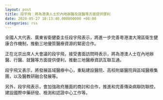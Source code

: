 ```yaml
---
layout: post
title: 段宇飛：將為港澳人士於內地辦醫及就醫等方面提供便利
date: 2020-05-27 10:13:40.000000000 +08:00
categories: rss
---
```


全國人大代表、廣東省衛健委主任段宇飛表示，將進一步完善粵港澳大灣區衛生健康合作機制，推動三地優質醫療資源的緊密合作。
 
正在北京出席人大會議的段宇飛，接受書面訪問時表示，將為港澳人士在內地辦醫、行醫、就醫等方面提供便利，推動三地醫療資訊互聯互通。

段宇飛又表示，將發展區域醫療中心，重點建設醫院、高校附屬醫院與區域醫療集團，以及醫教研融合發展等。

另外，段宇飛表示，會加強政府層面的商討和合作，推進和完善傳染病聯防聯控，建設國際中藥研發、檢測和認證中心工作等。
